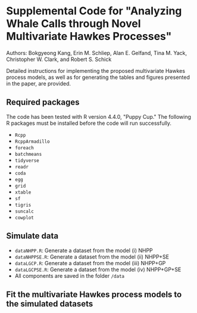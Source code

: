 # Supplemental Code for "Analyzing Whale Calls through Novel Multivariate Hawkes Processes"
Authors: Bokgyeong Kang, Erin M. Schliep, Alan E. Gelfand, Tina M. Yack, Christopher W. Clark, and Robert S. Schick

Detailed instructions for implementing the proposed multivariate Hawkes process models, as well as for generating the tables and figures presented in the paper, are provided.

## Required packages
The code has been tested with R version 4.4.0, "Puppy Cup."  The following R packages must be installed before the code will run successfully.

- `Rcpp`
- `RcppArmadillo`
- `foreach`
- `batchmeans`
- `tidyverse`
- `readr`
- `coda`
- `egg`
- `grid`
- `xtable`
- `sf`
- `tigris`
- `suncalc`
- `cowplot`

## Simulate data
- `dataNHPP.R`: Generate a dataset from the model (i) NHPP
- `dataNHPPSE.R`: Generate a dataset from the model (ii) NHPP+SE
- `dataLGCP.R`: Generate a dataset from the model (iii) NHPP+GP
- `dataLGCPSE.R`: Generate a dataset from the model (iv) NHPP+GP+SE
- All components are saved in the folder `/data`

## Fit the multivariate Hawkes process models to the simulated datasets
